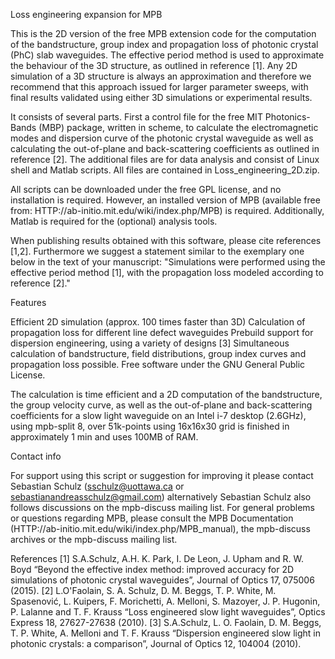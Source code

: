 Loss engineering expansion for MPB

This is the 2D version of the free MPB extension code for the computation of the bandstructure, group index and propagation loss of photonic crystal (PhC) slab waveguides. The effective period method is used to approximate the behaviour of the 3D structure, as outlined in reference [1]. Any 2D simulation of a 3D structure is always an approximation and therefore we recommend that this approach issued for larger parameter sweeps, with final results validated using either 3D simulations or experimental results. 

It consists of several parts. First a control file for the free MIT Photonics-Bands (MBP) package, written in scheme, to calculate the electromagnetic modes and dispersion curve of the photonic crystal waveguide as well as calculating the out-of-plane and back-scattering coefficients as outlined in reference [2]. The additional files are for data analysis and consist of Linux shell and Matlab scripts. All files are contained in Loss_engineering_2D.zip.

All scripts can be downloaded under the free GPL license, and no installation is required. However, an installed version of MPB (available free from: HTTP://ab-initio.mit.edu/wiki/index.php/MPB) is required.  Additionally, Matlab is required for the (optional) analysis tools.

When publishing results obtained with this software, please cite references [1,2]. Furthermore we suggest a statement similar to the exemplary one below in the text of your manuscript:
"Simulations were performed using the effective period method [1], with the propagation loss modeled according to reference [2]."

Features

Efficient 2D simulation (approx. 100 times faster than 3D)
Calculation of propagation loss for different line defect waveguides
Prebuild support for dispersion engineering, using a variety of designs [3]
Simultaneous calculation of bandstructure, field distributions, group index curves and propagation loss possible.
Free software under the GNU General Public License. 

The calculation is time efficient and a 2D computation of the bandstructure, the group velocity curve, as well as the out-of-plane and back-scattering coefficients for a slow light waveguide on an Intel i-7 desktop (2.6GHz), using mpb-split 8, over 51k-points using 16x16x30 grid is finished in approximately 1 min and uses 100MB of RAM.

Contact info

For support using this script or suggestion for improving it please contact Sebastian Schulz (sschulz@uottawa.ca or sebastianandreasschulz@gmail.com) alternatively Sebastian Schulz also follows discussions on the mpb-discuss mailing list.
For general problems or questions regarding MPB, please consult the MPB Documentation (HTTP://ab-initio.mit.edu/wiki/index.php/MPB_manual), the mpb-discuss archives or the mpb-discuss mailing list. 

References
[1] S.A.Schulz, A.H. K. Park, I. De Leon, J. Upham and R. W. Boyd “Beyond the effective index method: improved accuracy for 2D simulations of photonic crystal waveguides”, Journal of Optics 17, 075006 (2015). 
[2] L.O'Faolain, S. A. Schulz, D. M. Beggs, T. P. White, M. Spasenović, L. Kuipers, F. Morichetti, A. Melloni, S. Mazoyer, J. P. Hugonin, P. Lalanne and T. F. Krauss “Loss engineered slow light waveguides”, Optics Express 18, 27627-27638 (2010).
[3] S.A.Schulz, L. O. Faolain, D. M. Beggs, T. P. White, A. Melloni and T. F. Krauss “Dispersion engineered slow light in photonic crystals: a comparison”,  Journal of Optics 12, 104004 (2010). 
